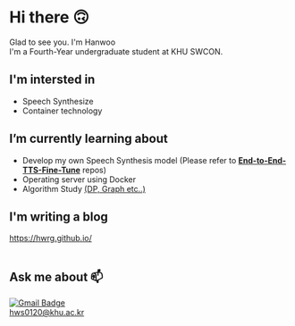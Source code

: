 # Hi there 🙃
Glad to see you. I'm Hanwoo<br>
I'm a Fourth-Year undergraduate student at KHU SWCON.<br>


## I'm intersted in
- Speech Synthesize<br>
- Container technology<br>

## I’m currently learning about
- Develop my own Speech Synthesis model 
(Please refer to [__End-to-End-TTS-Fine-Tune__](https://github.com/hwRG/End-to-End-TTS-Fine-Tune) repos)<br>
- Operating server using Docker<br>
- Algorithm Study [(DP, Graph etc..)](https://solved.ac/profile/hws0120)

## I'm writing a blog
<https://hwrg.github.io/><br><br>

## Ask me about 📫
[![Gmail Badge](https://img.shields.io/badge/-Gmail-d14836?style=flat-square&logo=Gmail&logoColor=white&link=mailto:hws0120@khu.ac.kr)](mailto:hws0120@khu.ac.kr)<br>
hws0120@khu.ac.kr<br>

<!-- [![Anurag's github stats](https://github-readme-stats.vercel.app/api?username=hwRG)](https://github.com/anuraghazra/github-readme-stats) -->
